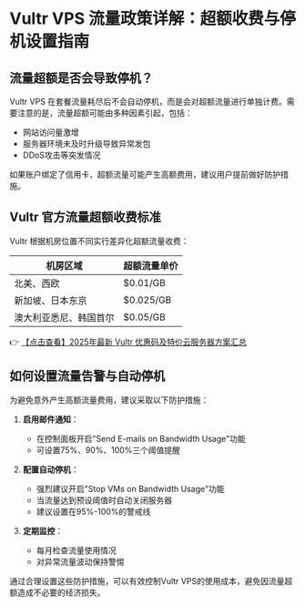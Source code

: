 # Vultr VPS 流量政策详解：超额收费与停机设置指南

## 流量超额是否会导致停机？

Vultr VPS 在套餐流量耗尽后不会自动停机，而是会对超额流量进行单独计费。需要注意的是，流量超额可能由多种因素引起，包括：

- 网站访问量激增
- 服务器环境未及时升级导致异常发包
- DDoS攻击等突发情况

如果账户绑定了信用卡，超额流量可能产生高额费用，建议用户提前做好防护措施。

## Vultr 官方流量超额收费标准

Vultr 根据机房位置不同实行差异化超额流量收费：

| 机房区域 | 超额流量单价 |
|---------|------------|
| 北美、西欧 | $0.01/GB |
| 新加坡、日本东京 | $0.025/GB |
| 澳大利亚悉尼、韩国首尔 | $0.05/GB |

👉 [【点击查看】2025年最新 Vultr 优惠码及特价云服务器方案汇总](https://bit.ly/VuLtr)

## 如何设置流量告警与自动停机

为避免意外产生高额流量费用，建议采取以下防护措施：

1. **启用邮件通知**：
   - 在控制面板开启"Send E-mails on Bandwidth Usage"功能
   - 可设置75%、90%、100%三个阈值提醒

2. **配置自动停机**：
   - 强烈建议开启"Stop VMs on Bandwidth Usage"功能
   - 当流量达到预设阈值时自动关闭服务器
   - 建议设置在95%-100%的警戒线

3. **定期监控**：
   - 每月检查流量使用情况
   - 对异常流量波动保持警惕

通过合理设置这些防护措施，可以有效控制Vultr VPS的使用成本，避免因流量超额造成不必要的经济损失。